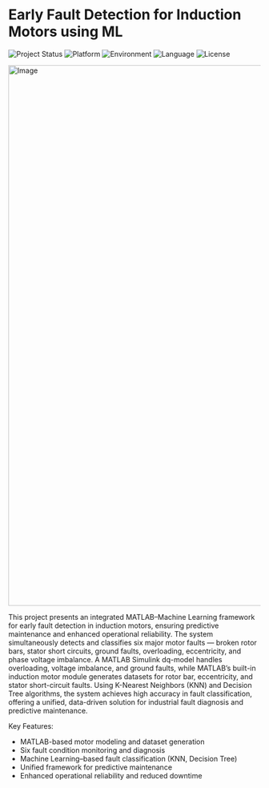 # Early Fault Detection for Induction Motors using ML
![Project Status](https://img.shields.io/badge/status-Completed-brightgreen.svg)
![Platform](https://img.shields.io/badge/platform-MATLAB%20%7C%20Simulink-red.svg)
![Environment](https://img.shields.io/badge/environment-ML%20Workspace-orange.svg)
![Language](https://img.shields.io/badge/language-MATLAB%20%7C%20Python-blue.svg)
![License](https://img.shields.io/badge/license-MIT-lightgrey.svg)

<img width="1920" height="1080" alt="Image" src="https://github.com/user-attachments/assets/d5f39007-4004-4a30-83f8-8ba946059bac" />

This project presents an integrated MATLAB–Machine Learning framework for early fault detection in induction motors, ensuring predictive maintenance and enhanced operational reliability. The system simultaneously detects and classifies six major motor faults — broken rotor bars, stator short circuits, ground faults, overloading, eccentricity, and phase voltage imbalance. A MATLAB Simulink dq-model handles overloading, voltage imbalance, and ground faults, while MATLAB’s built-in induction motor module generates datasets for rotor bar, eccentricity, and stator short-circuit faults. Using K-Nearest Neighbors (KNN) and Decision Tree algorithms, the system achieves high accuracy in fault classification, offering a unified, data-driven solution for industrial fault diagnosis and predictive maintenance.

Key Features:

- MATLAB-based motor modeling and dataset generation
- Six fault condition monitoring and diagnosis
- Machine Learning–based fault classification (KNN, Decision Tree)
- Unified framework for predictive maintenance
- Enhanced operational reliability and reduced downtime
